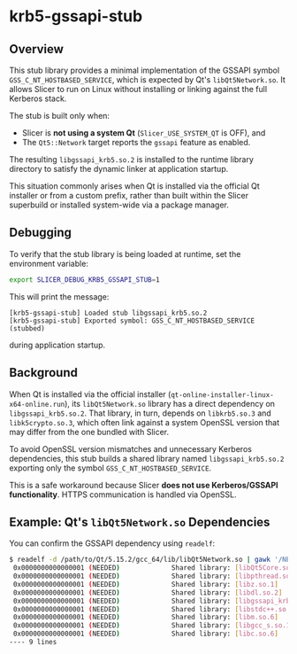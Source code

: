 # krb5-gssapi-stub

## Overview

This stub library provides a minimal implementation of the GSSAPI symbol `GSS_C_NT_HOSTBASED_SERVICE`, which is expected by Qt's `libQt5Network.so`. It allows Slicer to run on Linux without installing or linking against the full Kerberos stack.

The stub is built only when:

* Slicer is **not using a system Qt** (`Slicer_USE_SYSTEM_QT` is OFF), and
* The `Qt5::Network` target reports the `gssapi` feature as enabled.

The resulting `libgssapi_krb5.so.2` is installed to the runtime library directory to satisfy the dynamic linker at application startup.

This situation commonly arises when Qt is installed via the official Qt installer or from a custom prefix, rather than built within the Slicer superbuild or installed system-wide via a package manager.

## Debugging

To verify that the stub library is being loaded at runtime, set the environment variable:

```bash
export SLICER_DEBUG_KRB5_GSSAPI_STUB=1
```

This will print the message:

```
[krb5-gssapi-stub] Loaded stub libgssapi_krb5.so.2
[krb5-gssapi-stub] Exported symbol: GSS_C_NT_HOSTBASED_SERVICE (stubbed)
```

during application startup.

## Background

When Qt is installed via the official installer (`qt-online-installer-linux-x64-online.run`), its `libQt5Network.so` library has a direct dependency on `libgssapi_krb5.so.2`. That library, in turn, depends on `libkrb5.so.3` and `libk5crypto.so.3`, which often link against a system OpenSSL version that may differ from the one bundled with Slicer.

To avoid OpenSSL version mismatches and unnecessary Kerberos dependencies, this stub builds a shared library named `libgssapi_krb5.so.2` exporting only the symbol `GSS_C_NT_HOSTBASED_SERVICE`.

This is a safe workaround because Slicer **does not use Kerberos/GSSAPI functionality**. HTTPS communication is handled via OpenSSL.

## Example: Qt's `libQt5Network.so` Dependencies

You can confirm the GSSAPI dependency using `readelf`:

```bash
$ readelf -d /path/to/Qt/5.15.2/gcc_64/lib/libQt5Network.so | gawk '/NEEDED/ {++n; print} END {printf "---- %d lines\n", n}'
 0x0000000000000001 (NEEDED)             Shared library: [libQt5Core.so.5]
 0x0000000000000001 (NEEDED)             Shared library: [libpthread.so.0]
 0x0000000000000001 (NEEDED)             Shared library: [libz.so.1]
 0x0000000000000001 (NEEDED)             Shared library: [libdl.so.2]
 0x0000000000000001 (NEEDED)             Shared library: [libgssapi_krb5.so.2]
 0x0000000000000001 (NEEDED)             Shared library: [libstdc++.so.6]
 0x0000000000000001 (NEEDED)             Shared library: [libm.so.6]
 0x0000000000000001 (NEEDED)             Shared library: [libgcc_s.so.1]
 0x0000000000000001 (NEEDED)             Shared library: [libc.so.6]
---- 9 lines
```
